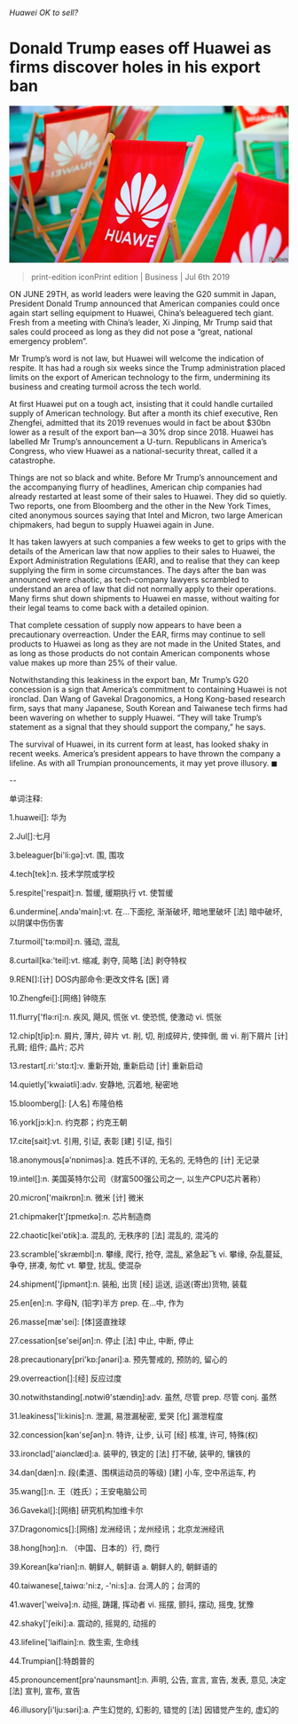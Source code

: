 ###### Huawei OK to sell?

# Donald Trump eases off Huawei as firms discover holes in his export ban 

![image](images/20190706_WBP001_0.jpg) 

> print-edition iconPrint edition | Business | Jul 6th 2019 

ON JUNE 29TH, as world leaders were leaving the G20 summit in Japan, President Donald Trump announced that American companies could once again start selling equipment to Huawei, China’s beleaguered tech giant. Fresh from a meeting with China’s leader, Xi Jinping, Mr Trump said that sales could proceed as long as they did not pose a “great, national emergency problem”. 

Mr Trump’s word is not law, but Huawei will welcome the indication of respite. It has had a rough six weeks since the Trump administration placed limits on the export of American technology to the firm, undermining its business and creating turmoil across the tech world. 

At first Huawei put on a tough act, insisting that it could handle curtailed supply of American technology. But after a month its chief executive, Ren Zhengfei, admitted that its 2019 revenues would in fact be about $30bn lower as a result of the export ban—a 30% drop since 2018. Huawei has labelled Mr Trump’s announcement a U-turn. Republicans in America’s Congress, who view Huawei as a national-security threat, called it a catastrophe. 

Things are not so black and white. Before Mr Trump’s announcement and the accompanying flurry of headlines, American chip companies had already restarted at least some of their sales to Huawei. They did so quietly. Two reports, one from Bloomberg and the other in the New York Times, cited anonymous sources saying that Intel and Micron, two large American chipmakers, had begun to supply Huawei again in June. 

It has taken lawyers at such companies a few weeks to get to grips with the details of the American law that now applies to their sales to Huawei, the Export Administration Regulations (EAR), and to realise that they can keep supplying the firm in some circumstances. The days after the ban was announced were chaotic, as tech-company lawyers scrambled to understand an area of law that did not normally apply to their operations. Many firms shut down shipments to Huawei en masse, without waiting for their legal teams to come back with a detailed opinion. 

That complete cessation of supply now appears to have been a precautionary overreaction. Under the EAR, firms may continue to sell products to Huawei as long as they are not made in the United States, and as long as those products do not contain American components whose value makes up more than 25% of their value. 

Notwithstanding this leakiness in the export ban, Mr Trump’s G20 concession is a sign that America’s commitment to containing Huawei is not ironclad. Dan Wang of Gavekal Dragonomics, a Hong Kong-based research firm, says that many Japanese, South Korean and Taiwanese tech firms had been wavering on whether to supply Huawei. “They will take Trump’s statement as a signal that they should support the company,” he says. 

The survival of Huawei, in its current form at least, has looked shaky in recent weeks. America’s president appears to have thrown the company a lifeline. As with all Trumpian pronouncements, it may yet prove illusory. ◼ 

-- 

 单词注释:

1.huawei[]: 华为 

2.Jul[]:七月 

3.beleaguer[bi'li:gә]:vt. 围, 围攻 

4.tech[tek]:n. 技术学院或学校 

5.respite['respait]:n. 暂缓, 缓期执行 vt. 使暂缓 

6.undermine[.ʌndә'main]:vt. 在...下面挖, 渐渐破坏, 暗地里破坏 [法] 暗中破坏, 以阴谋中伤伤害 

7.turmoil['tә:mɒil]:n. 骚动, 混乱 

8.curtail[kә:'teil]:vt. 缩减, 剥夺, 简略 [法] 剥夺特权 

9.REN[]:[计] DOS内部命令:更改文件名 [医] 肾 

10.Zhengfei[]:[网络] 钟晓东 

11.flurry['flә:ri]:n. 疾风, 飓风, 慌张 vt. 使恐慌, 使激动 vi. 慌张 

12.chip[tʃip]:n. 屑片, 薄片, 碎片 vt. 削, 切, 削成碎片, 使摔倒, 凿 vi. 削下屑片 [计] 孔屑; 组件; 晶片; 芯片 

13.restart[.ri:'stɑ:t]:v. 重新开始, 重新启动 [计] 重新启动 

14.quietly['kwaiәtli]:adv. 安静地, 沉着地, 秘密地 

15.bloomberg[]: [人名] 布隆伯格 

16.york[jɔ:k]:n. 约克郡；约克王朝 

17.cite[sait]:vt. 引用, 引证, 表彰 [建] 引证, 指引 

18.anonymous[ә'nɒnimәs]:a. 姓氏不详的, 无名的, 无特色的 [计] 无记录 

19.intel[]:n. 美国英特尔公司（财富500强公司之一, 以生产CPU芯片著称） 

20.micron['maikrɒn]:n. 微米 [计] 微米 

21.chipmaker[t'ʃɪpmeɪkə]:n. 芯片制造商 

22.chaotic[kei'ɒtik]:a. 混乱的, 无秩序的 [法] 混乱的, 混沌的 

23.scramble['skræmbl]:n. 攀缘, 爬行, 抢夺, 混乱, 紧急起飞 vi. 攀缘, 杂乱蔓延, 争夺, 拼凑, 匆忙 vt. 攀登, 扰乱, 使混杂 

24.shipment['ʃipmәnt]:n. 装船, 出货 [经] 运送, 运送(寄出)货物, 装载 

25.en[en]:n. 字母N, (铅字)半方 prep. 在...中, 作为 

26.masse[mæ'sei]: [体]竖直挫球 

27.cessation[se'seiʃәn]:n. 停止 [法] 中止, 中断, 停止 

28.precautionary[pri'kɒ:ʃәnәri]:a. 预先警戒的, 预防的, 留心的 

29.overreaction[]:[经] 反应过度 

30.notwithstanding[.nɒtwiθ'stændiŋ]:adv. 虽然, 尽管 prep. 尽管 conj. 虽然 

31.leakiness['li:kinis]:n. 泄漏, 易泄漏秘密, 爱哭 [化] 漏泄程度 

32.concession[kәn'seʃәn]:n. 特许, 让步, 认可 [经] 核准, 许可, 特殊(权) 

33.ironclad['aiәnclæd]:a. 装甲的, 铁定的 [法] 打不破, 装甲的, 镶铁的 

34.dan[dæn]:n. 段(柔道、围棋运动员的等级) [建] 小车, 空中吊运车, 杓 

35.wang[]:n. 王（姓氏）；王安电脑公司 

36.Gavekal[]:[网络] 研究机构加维卡尔 

37.Dragonomics[]:[网络] 龙洲经讯；龙州经讯；北京龙洲经讯 

38.hong[hɔŋ]:n. （中国、日本的）行, 商行 

39.Korean[kә'riәn]:n. 朝鲜人, 朝鲜语 a. 朝鲜人的, 朝鲜语的 

40.taiwanese[,taiwɑ:'ni:z, -'ni:s]:a. 台湾人的；台湾的 

41.waver['weivә]:n. 动摇, 踌躇, 挥动者 vi. 摇摆, 颤抖, 摆动, 摇曳, 犹豫 

42.shaky['ʃeiki]:a. 震动的, 摇晃的, 动摇的 

43.lifeline['laiflain]:n. 救生索, 生命线 

44.Trumpian[]:特朗普的 

45.pronouncement[prә'naunsmәnt]:n. 声明, 公告, 宣言, 宣告, 发表, 意见, 决定 [法] 宣判, 宣布, 宣告 

46.illusory[i'lju:sәri]:a. 产生幻觉的, 幻影的, 错觉的 [法] 因错觉产生的, 虚幻的 

